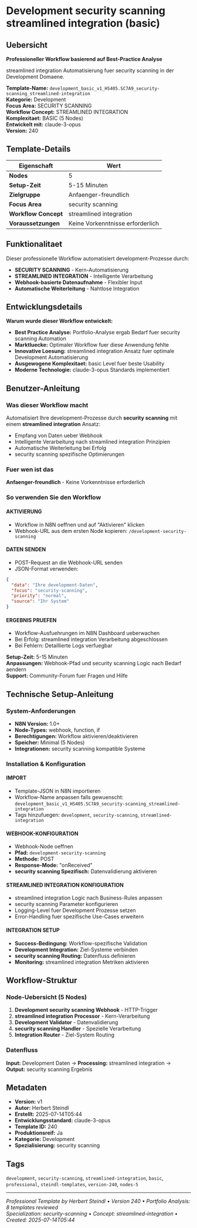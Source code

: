 # Development security scanning streamlined integration (basic)

## Uebersicht

**Professioneller Workflow basierend auf Best-Practice Analyse**

streamlined integration Automatisierung fuer security scanning in der Development Domaene.

**Template-Name:** `development_basic_v1_HS405.SC7A9_security-scanning_streamlined-integration`  
**Kategorie:** Development  
**Focus Area:** SECURITY SCANNING  
**Workflow Concept:** STREAMLINED INTEGRATION  
**Komplexitaet:** BASIC (5 Nodes)  
**Entwickelt mit:** claude-3-opus  
**Version:** 240

## Template-Details

| **Eigenschaft** | **Wert** |
|------------------|----------|
| **Nodes** | 5 |
| **Setup-Zeit** | 5-15 Minuten |
| **Zielgruppe** | Anfaenger-freundlich |
| **Focus Area** | security scanning |
| **Workflow Concept** | streamlined integration |
| **Voraussetzungen** | Keine Vorkenntnisse erforderlich |

## Funktionalitaet

Dieser professionelle Workflow automatisiert development-Prozesse durch:
- **SECURITY SCANNING** - Kern-Automatisierung
- **STREAMLINED INTEGRATION** - Intelligente Verarbeitung
- **Webhook-basierte Datenaufnahme** - Flexibler Input
- **Automatische Weiterleitung** - Nahtlose Integration



## Entwicklungsdetails

**Warum wurde dieser Workflow entwickelt:**
- **Best Practice Analyse:** Portfolio-Analyse ergab Bedarf fuer security scanning Automation
- **Marktluecke:** Optimaler Workflow fuer diese Anwendung fehlte
- **Innovative Loesung:** streamlined integration Ansatz fuer optimale Development Automatisierung
- **Ausgewogene Komplexitaet:** basic Level fuer beste Usability
- **Moderne Technologie:** claude-3-opus Standards implementiert

## Benutzer-Anleitung

### Was dieser Workflow macht
Automatisiert Ihre development-Prozesse durch **security scanning** mit einem **streamlined integration** Ansatz:
- Empfang von Daten ueber Webhook
- Intelligente Verarbeitung nach streamlined integration Prinzipien
- Automatische Weiterleitung bei Erfolg
- security scanning spezifische Optimierungen

### Fuer wen ist das
**Anfaenger-freundlich** - Keine Vorkenntnisse erforderlich

### So verwenden Sie den Workflow

#### AKTIVIERUNG
- Workflow in N8N oeffnen und auf "Aktivieren" klicken
- Webhook-URL aus dem ersten Node kopieren: `/development-security-scanning`

#### DATEN SENDEN
- POST-Request an die Webhook-URL senden
- JSON-Format verwenden:
```json
{
  "data": "Ihre development-Daten",
  "focus": "security-scanning",
  "priority": "normal",
  "source": "Ihr System"
}
```

#### ERGEBNIS PRUEFEN
- Workflow-Ausfuehrungen im N8N Dashboard ueberwachen
- Bei Erfolg: streamlined integration Verarbeitung abgeschlossen
- Bei Fehlern: Detaillierte Logs verfuegbar

**Setup-Zeit:** 5-15 Minuten  
**Anpassungen:** Webhook-Pfad und security scanning Logic nach Bedarf aendern  
**Support:** Community-Forum fuer Fragen und Hilfe

## Technische Setup-Anleitung

### System-Anforderungen
- **N8N Version:** 1.0+ 
- **Node-Types:** webhook, function, if
- **Berechtigungen:** Workflow aktivieren/deaktivieren
- **Speicher:** Minimal (5 Nodes)
- **Integrationen:** security scanning kompatible Systeme

### Installation & Konfiguration

#### IMPORT
- Template-JSON in N8N importieren
- Workflow-Name anpassen falls gewuenscht: `development_basic_v1_HS405.SC7A9_security-scanning_streamlined-integration`
- Tags hinzufuegen: `development`, `security-scanning`, `streamlined-integration`

#### WEBHOOK-KONFIGURATION
- Webhook-Node oeffnen
- **Pfad:** `development-security-scanning`
- **Methode:** POST
- **Response-Mode:** "onReceived"
- **security scanning Spezifisch:** Datenvalidierung aktivieren

#### STREAMLINED INTEGRATION KONFIGURATION
- streamlined integration Logic nach Business-Rules anpassen
- security scanning Parameter konfigurieren
- Logging-Level fuer Development Prozesse setzen
- Error-Handling fuer spezifische Use-Cases erweitern

#### INTEGRATION SETUP
- **Success-Bedingung:** Workflow-spezifische Validation
- **Development Integration:** Ziel-Systeme verbinden
- **security scanning Routing:** Datenfluss definieren
- **Monitoring:** streamlined integration Metriken aktivieren

## Workflow-Struktur

### Node-Uebersicht (5 Nodes)

1. **Development security scanning Webhook** - HTTP-Trigger
2. **streamlined integration Processor** - Kern-Verarbeitung
3. **Development Validator** - Datenvalidierung
4. **security scanning Handler** - Spezielle Verarbeitung
5. **Integration Router** - Ziel-System Routing






### Datenfluss
**Input:** Development Daten -> **Processing:** streamlined integration -> **Output:** security scanning Ergebnis

## Metadaten

- **Version:** v1
- **Autor:** Herbert Steindl
- **Erstellt:** 2025-07-14T05:44
- **Entwicklungsstandard:** claude-3-opus
- **Template ID:** 240
- **Produktionsreif:** Ja
- **Kategorie:** Development
- **Spezialisierung:** security scanning

## Tags

`development`, `security-scanning`, `streamlined-integration`, `basic`, `professional`, `steindl-templates`, `version-240`, `nodes-5`

---

*Professional Template by Herbert Steindl • Version 240 • Portfolio Analysis: 8 templates reviewed*  
*Specialization: security-scanning • Concept: streamlined-integration • Created: 2025-07-14T05:44*
